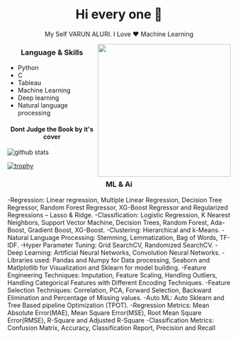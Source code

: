 <h1 align="center"> Hi every one 👋 </h1>
<p align="center"> My Self VARUN ALURI. I Love ❤️ Machine Learning  </p>
<img align="right" src="https://user-images.githubusercontent.com/46434711/115353399-1312bb00-a1d6-11eb-960d-c1720afec7e3.png" height="300" width="300">
<h3 align="center"> Language & Skills </h3>

- Python
- C
- Tableau 
- Machine Learning
- Deep learning
- Natural language processing

<h4 align="center">Dont Judge the Book by it's cover</h4>

<img align="center" src="https://github-readme-stats.vercel.app/api?username=varunaluri18&show_icons=true&include_all_commits=true&theme=blue-white&count_private=true" alt="github stats">

[![trophy](https://github-profile-trophy.vercel.app/?username=varunaluri18&theme=gruvbox)](https://github.com/ryo-ma/github-profile-trophy)

<h3 align="center"> ML & Ai </h3>

-Regression: Linear regression, Multiple Linear Regression, Decision Tree Regressor,  Random Forest Regressor, XG-Boost Regressor and Regularized Regressions – Lasso & Ridge.
-Classification: Logistic Regression, K Nearest Neighbors, Support Vector Machine, Decision Trees, Random Forest, Ada-Boost, Gradient Boost, XG-Boost.
-Clustering: Hierarchical and k-Means.
-Natural Language Processing: Stemming, Lemmatization, Bag of Words, TF-IDF.
-Hyper Parameter Tuning: Grid SearchCV, Randomized SearchCV.
-Deep Learning: Artificial Neural Networks, Convolution Neural Networks.
-Libraries used: Pandas and Numpy for Data processing, Seaborn and Matlplotlib  for Visualization and Sklearn for model building.
-Feature Engineering Techniques: Imputation, Feature Scaling, Handling Outliers, Handling Categorical Features with Different Encoding Techniques.
-Feature Selection Techniques: Correlation, PCA, Forward Selection, Backward Elimination and Percentage of Missing values.
-Auto ML: Auto Sklearn and Tree Based pipeline Optimization (TPOT).
-Regression Metrics: Mean Absolute Error(MAE), Mean Square Error(MSE), Root Mean Square Error(RMSE), R-Square and Adjusted R-Square
-Classification Metrics: Confusion Matrix, Accuracy, Classification Report, Precision and Recall
